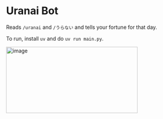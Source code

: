 # Uranai Bot
Reads `/uranai` and `/うらない` and tells your fortune for that day.

To run, install `uv` and do `uv run main.py`.

<img width="357" height="180" alt="image" src="https://github.com/user-attachments/assets/52675430-c499-460f-ace4-6684290d90cd" />
